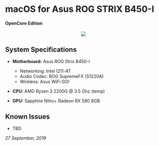 # macOS for Asus ROG STRIX B450-I
#### OpenCore Edition

<p align="center">
 <img src="https://ibin.co/4In2flcxe4x8.jpg"/>
</p>

## System Specifications

- **Motherboard:** Asus ROG Strix B450-I
  * Networking: Intel I211-AT
  * Audio Codec: ROG SupremeFX (S1220A)
  * Wireless: Asus WiFi GO!
  
- **CPU:** AMD Ryzen 3 2200G @ 3.5 Ghz (temp)

- **GPU:** Sapphire Nitro+ Radeon RX 580 8GB

## Known Issues

- TBD

*27 September, 2019*
